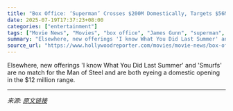 ```yaml
---
title: "Box Office: ‘Superman’ Crosses $200M Domestically, Targets $56M-$57M Second Weekend"
date: 2025-07-19T17:37:23+08:00
categories: ["entertainment"]
tags: ["Movie News", "Movies", "box office", "James Gunn", "superman", "The Fantastic Four: First Steps"]
summary: "Elsewhere, new offerings 'I know What You Did Last Summer' and 'Smurfs' are no match for the Man of Steel and are both eyeing a domestic opening in the $12 million range."
source_url: "https://www.hollywoodreporter.com/movies/movie-news/box-office-superman-300-globally-1236319665/"
---
```


Elsewhere, new offerings 'I know What You Did Last Summer' and 'Smurfs' are no match for the Man of Steel and are both eyeing a domestic opening in the $12 million range.

---

*来源: [原文链接](https://www.hollywoodreporter.com/movies/movie-news/box-office-superman-300-globally-1236319665/)*
